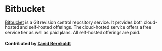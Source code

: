 # Bitbucket

[Bitbucket](https://bitbucket.org/) is a Git revision control repository service.  It provides both cloud-hosted and self-hosted offerings.  The cloud-hosted service offers a free service tier as well as paid plans.  All self-hosted offerings are paid.

<!--- Too large
![alt text](https://www.atlassian.com/dam/jcr:e2a6f06f-b3d5-4002-aed3-73539c56a2eb/bitbucket_rgb_slate.png "Bitbucket logl")
--->

#### Contributed by [David Bernholdt](http://github.com/bernhold "David Bernholdt")

<!---
Publish: yes
Categories: development
Topics: revision control
Tags: service, tool
Level: 2
Prerequisites: defaults
Aggregate: none
--->
